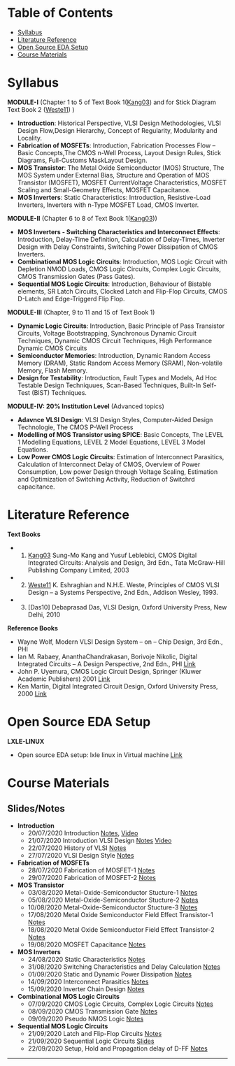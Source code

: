 # Table of Contents
- [Syllabus](#Syllabus)
- [Literature Reference](#Literature-Reference)
- [Open Source EDA Setup](#Open-Source-EDA-Setup)
- [Course Materials](#Class-Material)


# Syllabus
**MODULE-I** (Chapter 1 to 5 of Text Book 1([Kang03]) and for Stick Diagram Text Book 2 ([Weste11]) )
- **Introduction**: Historical Perspective, VLSI Design Methodologies, VLSI Design Flow,Design
Hierarchy, Concept of Regularity, Modularity and Locality.
- **Fabrication of MOSFETs**: Introduction, Fabrication Processes Flow – Basic Concepts,The
CMOS n-Well Process, Layout Design Rules, Stick Diagrams, Full-Customs MaskLayout
Design.
- **MOS Transistor**: The Metal Oxide Semiconductor (MOS) Structure, The MOS System under
External Bias, Structure and Operation of MOS Transistor (MOSFET), MOSFET CurrentVoltage Characteristics, MOSFET Scaling and Small-Geometry Effects, MOSFET Capacitance.
- **MOS Inverters**: Static Characteristics: Introduction, Resistive-Load Inverters, Inverters
with n-Type MOSFET Load, CMOS Inverter.

**MODULE-II** (Chapter 6 to 8 of Text Book 1([Kang03]))
- **MOS Inverters - Switching Characteristics and Interconnect Effects**: Introduction, Delay-Time Definition, Calculation of Delay-Times, Inverter Design with Delay Constraints, Switching Power Dissipation of CMOS Inverters.
- **Combinational MOS Logic Circuits**: Introduction, MOS Logic Circuit with Depletion NMOD Loads, CMOS Logic Circuits, Complex Logic Circuits, CMOS Transmission Gates (Pass Gates).
- **Sequential MOS Logic Circuits**: Introduction, Behaviour of Bistable elements, SR Latch Circuits, Clocked Latch and Flip-Flop Circuits, CMOS D-Latch and Edge-Triggerd Flip Flop.

**MODULE-III** (Chapter, 9 to 11 and 15 of Text Book 1)
- **Dynamic Logic Circuits**: Introduction, Basic Principle of Pass Transistor Circuits, Voltage Bootstrapping, Synchronous Dynamic Circuit Techniques, Dynamic CMOS Circuit Techniques, High Performance Dynamic CMOS Circuits
- **Semiconductor Memories**: Introduction, Dynamic Random Access Memory (DRAM), Static Random Access Memory (SRAM), Non-volatile Memory, Flash Memory.
- **Design for Testability**: Introduction, Fault Types and Models, Ad Hoc Testable Design Techniquues, Scan-Based Techniques, Built-In Self-Test (BIST) Techniques.

**MODULE-IV: 20% Institution Level** (Advanced topics)
- **Adavnce VLSI Design**: VLSI Design Styles, Computer-Aided Design Technologie, The CMOS P-Well Process
- **Modelling of MOS Transistor using SPICE**: Basic Concepts, The LEVEL 1 Modelling Equations, LEVEL 2 Model Equations, LEVEL 3 Model Equations.
- **Low Power CMOS Logic Circuits**: Estimation of Interconnect Parasitics, Calculation of Interconnect Delay of CMOS, Overview of Power Consumption, Low power Design through Voltage Scaling, Estimation and Optimization of Switching Activity, Reduction of Switchrd capacitance.

# Literature Reference
**Text Books**
  - 1. [Kang03] Sung-Mo Kang and Yusuf Leblebici, CMOS Digital Integrated Circuits: Analysis and Design, 3rd Edn., Tata McGraw-Hill Publishing Company Limited, 2003
  - 2. [Weste11] K. Eshraghian and N.H.E. Weste, Principles of CMOS VLSI Design – a Systems Perspective, 2nd Edn., Addison Wesley, 1993.
  - 3. [Das10] Debaprasad Das, VLSI Design, Oxford University Press, New Delhi, 2010
  
**Reference Books**
- Wayne Wolf, Modern VLSI Design System – on – Chip Design, 3rd Edn., PHI
- Ian M. Rabaey, AnanthaChandrakasan, Borivoje Nikolic, Digital Integrated Circuits – A
Design Perspective, 2nd Edn., PHI [Link](https://www.dropbox.com/s/wsdpplskgq0ezzo/Book-Digital%20Integrated%20Circuits%20%282nd%20Edition%29%20by%20Jan%20M.%20Rabaey.pdf)
- John P. Uyemura, CMOS Logic Circuit Design, Springer (Kluwer Academic Publishers) 2001 [Link](https://www.dropbox.com/s/k7mgzlb6q8r74pm/Book-Circuit%20Design%20for%20CMOS%20VLSI%20by%20John%20P.%20Uyemura.pdf)
- Ken Martin, Digital Integrated Circuit Design, Oxford University Press, 2000 [Link](https://www.dropbox.com/s/uealymk8epn8n27/Digital%20integrated%20circuit%20design%20by%20Kenneth%20W%20Martin.pdf)

# Open Source EDA Setup
**LXLE-LINUX**
- Open source EDA setup: lxle linux in Virtual machine [Link](https://www.dropbox.com/s/2lovix0ntsw8yfw/2020-0917-Open%20Source%20EDA%20Setup.pdf)

# Course Materials 
## Slides/Notes
- **Introduction**
  - 20/07/2020  Introduction [Notes](https://www.dropbox.com/s/mu4fs65j3ceway1/2020-0720-15VLSI7T-Introduction.pdf), [Video](https://drive.google.com/file/d/15y61s4mjEmrK6chJV2Iqnc0i-iI-o6UB/view?usp=sharing)
  - 21/07/2020 Introduction VLSI Design [Notes](https://www.dropbox.com/s/uilc6kyxp7bkxol/2020-0721-15VLSI7T-Introduction-to-VLSI-Design.pdf) [Video](https://drive.google.com/file/d/1C0TYIpUiZVv3htd0byO2WtxbbwKU3PX4/view?usp=sharing)
  - 22/07/2020 History of VLSI [Notes](https://www.dropbox.com/s/n7j9bo3hnnm29xb/2020-0721-15VLSI7T-Module1-Lecture1-History-of-VLSI.pdf)
  - 27/07/2020 VLSI Design Style [Notes](https://www.dropbox.com/s/9t98ds4sgqe2i6j/2020-0727-15VLSI7T-Module4-Lecture1-VLSI-Design-Style.pdf)
- **Fabrication of MOSFETs**
  - 28/07/2020 Fabrication of MOSFET-1 [Notes](https://www.dropbox.com/s/cgp9dgpaib12ozk/2020-0728-15VLSI7T-Module1-Lecture2-Fabrication-of-MOSFET.pdf)
  - 29/07/2020 Fabrication of MOSFET-2 [Notes](https://www.dropbox.com/s/lhjo31l4473t56a/2020-0729-15VLSI7T-Module1-Lecture3-Fabrication-of-MOSFET.pdf)
- **MOS Transistor**
  - 03/08/2020 Metal-Oxide-Semiconductor Stucture-1 [Notes](https://www.dropbox.com/s/ntcueemzmsbx9vb/2020-0803-15VLSI7T-Module1-Lecture-4-5-MOS-Transistor.pdf)
  - 05/08/2020 Metal-Oxide-Semiconductor Stucture-2 [Notes](https://www.dropbox.com/s/85kswvq4ejs08ha/2020-0805-15VLSI7T-Module1-Lecture6-MOS-Transistor.pdf)
  - 10/08/2020 Metal-Oxide-Semiconductor Stucture-3 [Notes](https://www.dropbox.com/s/xcipyfkiis1fbo5/2020-0810-15VLSI7T-Module1-Lecture7-8-MOS-Transistor.pdf)
  - 17/08/2020 Metal Oxide Semiconductor Field Effect Transistor-1 [Notes](https://www.dropbox.com/s/23z0n3p068hkgul/2020-0817-15VLSI7T-Module1-Lecture9-10-MOSFET.pdf)
  - 18/08/2020 Metal Oxide Semiconductor Field Effect Transistor-2 [Notes](https://www.dropbox.com/s/mqzd1o6u5y8qprn/2020-0818-15VLSI7T-Module1-Lecture11-12-MOSFET.pdf)
  - 19/08/2020 MOSFET Capacitance [Notes](https://www.dropbox.com/s/xxci3s9zu62b042/2020-0819-15VLSI7T-Module1-Lecture13-MOSFET-Capacitance.pdf)
- **MOS Inverters**
  - 24/08/2020 Static Characteristics [Notes](https://www.dropbox.com/s/6bosq72c78s964j/2020-0824-15VLSI7T-Module1-Lecture14-15-Inverter-Static.pdf)
  - 31/08/2020 Switching Characteristics and Delay Calculation [Notes](https://www.dropbox.com/s/ictagcl13jpd62v/2020-0831-15VLSI7T-Module1-Lecture16-17-Inverter-switching.pdf)
  - 01/09/2020 Static and Dynamic Power Dissipation [Notes](https://www.dropbox.com/s/yasjc7athn4gggx/2020-0901-15VLSI7T-Module1-Lecture18-19-Dynamic-Power.pdf)
  - 14/09/2020 Interconnect Parasitics [Notes](https://www.dropbox.com/s/1vicae5kih5flm0/2020-0914-15VLSI7T-Module4-Lecture3-Interconnect-Parasitics.pdf)
  - 15/09/2020 Inverter Chain Design [Notes](https://www.dropbox.com/s/1in6ofch4lxt7zv/2020-0915-15VLSI7T-Module2-Lecture25-26-Inverter-Chain-Design.pdf)
- **Combinational MOS Logic Circuits**
  - 07/09/2020 CMOS Logic Circuits, Complex Logic Circuits [Notes](https://www.dropbox.com/s/tpdidw4rtuvk9f4/2020-0907-15VLSI7T-Module2-Lecture20-21-Combinational-Logic.pdf)
  - 08/09/2020 CMOS Transmission Gate [Notes](https://www.dropbox.com/s/8xkxupbchyv9m9s/2020-0908-15VLSI7T-Module2-Lecture22-23-Transmission-Gate.pdf)
  - 09/09/2020 Pseudo NMOS Logic [Notes](https://www.dropbox.com/s/d0fsj5oyyjygusu/2020-0909-15VLSI7T-Module2-Lecture24-Pseudo-NMOS-Logic.pdf)
- **Sequential MOS Logic Circuits**
  - 21/09/2020 Latch and Flip-Flop Circuits [Notes](https://www.dropbox.com/s/0q6lvah7bk2j11e/2020-0921-15VLSI7T-Module2-Lecture28-29-Sequential-Circuits.pdf)
  - 21/09/2020 Sequential Logic Circuits [Slides](https://www.dropbox.com/s/uht871k7dje6hnj/2020-0921-15VLSI7T-Module2-Lecture28-29-Sequential-Circuits-Slides%28Kang-Book%29.pdf)
  - 22/09/2020 Setup, Hold and Propagation delay of D-FF [Notes](https://www.dropbox.com/s/xmpueuvrqmcsclv/2020-0922-15VLSI7T-Module2-Lecture30-31-Setup-Hold-Propagation-Delay-of-DFF.pdf)


* * *
[Kang03]:       https://www.dropbox.com/s/50bgttdqbfbtgek/Kang-CMOS-DigitalICAnalysis%26Design-McGraw-2nd-2003.pdf
[Weste11]:      https://www.dropbox.com/s/ard8jntcpq1pt45/Weste-Harris-CMOS-VLSI-design-Pearson-4thEd-2011.pdf
[Clein00]:      https://www.dropbox.com/s/xw2yi6khzm1jj5m/Clein-cmos-ic-layout-concepts-methodologies-and-tools-2000.pdf

